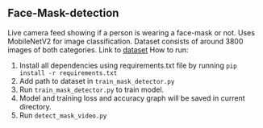 ## Face-Mask-detection
Live camera feed showing if a person is wearing a face-mask or not.
Uses MobileNetV2 for image classification. Dataset consists of around 3800 images of both categories. 
Link to [dataset](https://drive.google.com/uc?export=download&id=1E71FsXwt4oohhj6LK_a6oLdJ6FPrpGjb)
How to run:
1. Install all dependencies using requirements.txt file by running `pip install -r requirements.txt`
2. Add path to dataset in `train_mask_detector.py`
3. Run `train_mask_detector.py` to train model.
4. Model and training loss and accuracy graph will be saved in current directory.
5. Run `detect_mask_video.py`
